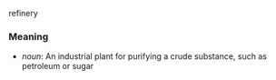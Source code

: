 refinery
### Meaning
+ _noun_: An industrial plant for purifying a crude substance, such as petroleum or sugar
